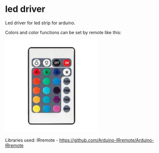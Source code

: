 # led driver

Led driver for led strip for arduino.

Colors and color functions can be set by remote like this:

![](remote.jpg "my ir remote")

Libraries used: IRremote - https://github.com/Arduino-IRremote/Arduino-IRremote

